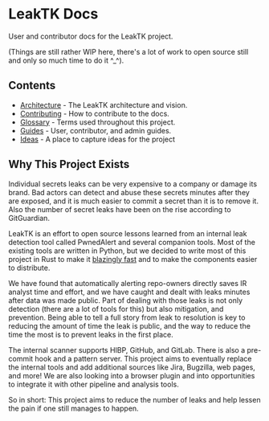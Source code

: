 # LeakTK Docs

User and contributor docs for the LeakTK project.

(Things are still rather WIP here, there's a lot of work to open source still
and only so much time to do it \^_\^).

## Contents

* [Architecture](ARCHITECTURE.md) - The LeakTK architecture and vision.
* [Contributing](CONTRIBUTING.md) - How to contribute to the docs.
* [Glossary](GLOSSARY.md) - Terms used throughout this project.
* [Guides](guides) - User, contributor, and admin guides.
* [Ideas](ideas) - A place to capture ideas for the project

## Why This Project Exists

Individual secrets leaks can be very expensive to a company or damage its
brand. Bad actors can detect and abuse these secrets minutes after
they are exposed, and it is much easier to commit a secret than it is to remove
it. Also the number of secret leaks have been on the rise according to
GitGuardian.

LeakTK is an effort to open source lessons learned from an internal leak
detection tool called PwnedAlert and several companion tools. Most of the
existing tools are written in Python, but we decided to write most of this
project in Rust to make it [blazingly fast](https://www.youtube.com/watch?v=Sp5_d6coiqU)
and to make the components easier to distribute.

We have found that automatically alerting repo-owners directly saves IR analyst
time and effort, and we have caught and dealt with leaks minutes after data was
made public. Part of dealing with those leaks is not only detection (there are
a lot of tools for this) but also mitigation, and prevention. Being able to
tell a full story from leak to resolution is key to reducing the amount of time
the leak is public, and the way to reduce the time the most is to prevent leaks
in the first place.

The internal scanner supports HIBP, GitHub, and GitLab. There is also a
pre-commit hook and a pattern server. This project aims to eventually replace
the internal tools and add additional sources like Jira, Bugzilla, web pages,
and more! We are also looking into a browser plugin and into opportunities to
integrate it with other pipeline and analysis tools.

So in short: This project aims to reduce the number of leaks and help lessen
the pain if one still manages to happen.
